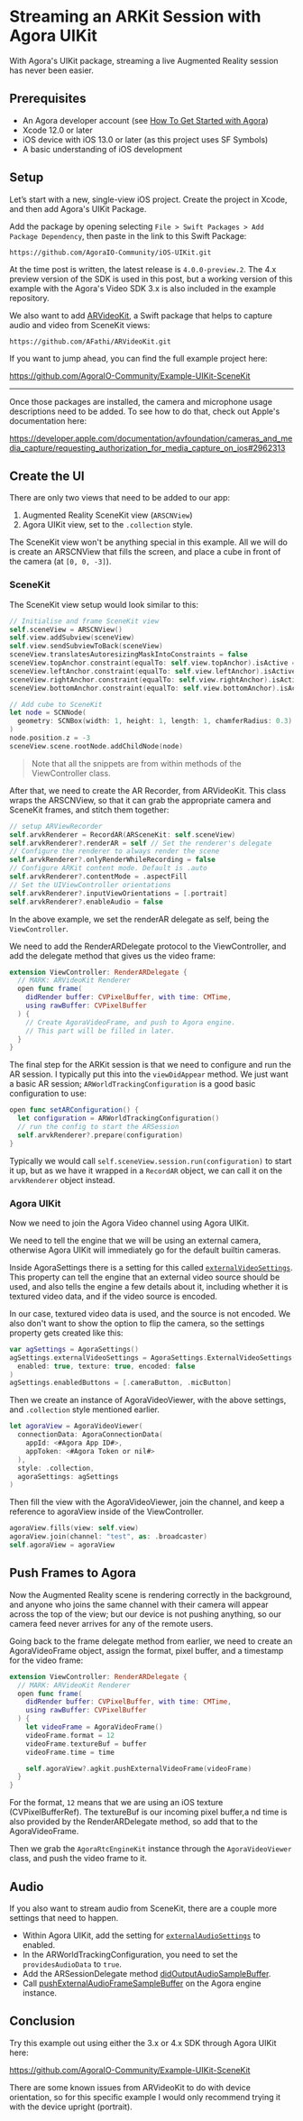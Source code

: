 # Streaming an ARKit Session with Agora UIKit

With Agora's UIKit package, streaming a live Augmented Reality session has never been easier.

## Prerequisites

- An Agora developer account (see [How To Get Started with Agora](https://www.agora.io/en/blog/how-to-get-started-with-agora?utm_source=medium&utm_medium=blog&utm_campaign=live-streaming-arkit))
- Xcode 12.0 or later
- iOS device with iOS 13.0 or later (as this project uses SF Symbols)
- A basic understanding of iOS development

## Setup

Let’s start with a new, single-view iOS project. Create the project in Xcode, and then add Agora's UIKit Package.

Add the package by opening selecting `File > Swift Packages > Add Package Dependency`, then paste in the link to this Swift Package:

```
https://github.com/AgoraIO-Community/iOS-UIKit.git
```

At the time post is written, the latest release is `4.0.0-preview.2`. The 4.x preview version of the SDK is used in this post, but a working version of this example with the Agora's Video SDK 3.x is also included in the example repository.

We also want to add [ARVideoKit](https://github.com/AFathi/ARVideoKit), a Swift package that helps to capture audio and video from SceneKit views:

```
https://github.com/AFathi/ARVideoKit.git
```

If you want to jump ahead, you can find the full example project here:

https://github.com/AgoraIO-Community/Example-UIKit-SceneKit

---

Once those packages are installed, the camera and microphone usage descriptions need to be added. To see how to do that, check out Apple's documentation here:

https://developer.apple.com/documentation/avfoundation/cameras_and_media_capture/requesting_authorization_for_media_capture_on_ios#2962313

## Create the UI

There are only two views that need to be added to our app:

1. Augmented Reality SceneKit view (`ARSCNView`)
2. Agora UIKit view, set to the `.collection` style.

The SceneKit view won't be anything special in this example. All we will do is create an ARSCNView that fills the screen, and place a cube in front of the camera (at `[0, 0, -3]`).

### SceneKit

The SceneKit view setup would look similar to this:

```swift
// Initialise and frame SceneKit view
self.sceneView = ARSCNView()
self.view.addSubview(sceneView)
self.view.sendSubviewToBack(sceneView)
sceneView.translatesAutoresizingMaskIntoConstraints = false
sceneView.topAnchor.constraint(equalTo: self.view.topAnchor).isActive = true
sceneView.leftAnchor.constraint(equalTo: self.view.leftAnchor).isActive = true
sceneView.rightAnchor.constraint(equalTo: self.view.rightAnchor).isActive = true
sceneView.bottomAnchor.constraint(equalTo: self.view.bottomAnchor).isActive = true

// Add cube to SceneKit
let node = SCNNode(
  geometry: SCNBox(width: 1, height: 1, length: 1, chamferRadius: 0.3)
)
node.position.z = -3
sceneView.scene.rootNode.addChildNode(node)
```

> Note that all the snippets are from within methods of the ViewController class.

After that, we need to create the AR Recorder, from ARVideoKit. This class wraps the ARSCNView, so that it can grab the appropriate camera and SceneKit frames, and stitch them together:

```swift
// setup ARViewRecorder
self.arvkRenderer = RecordAR(ARSceneKit: self.sceneView)
self.arvkRenderer?.renderAR = self // Set the renderer's delegate
// Configure the renderer to always render the scene
self.arvkRenderer?.onlyRenderWhileRecording = false
// Configure ARKit content mode. Default is .auto
self.arvkRenderer?.contentMode = .aspectFill
// Set the UIViewController orientations
self.arvkRenderer?.inputViewOrientations = [.portrait]
self.arvkRenderer?.enableAudio = false

```

In the above example, we set the renderAR delegate as self, being the `ViewController`.

We need to add the RenderARDelegate protocol to the ViewController, and add the delegate method that gives us the video frame:

```swift
extension ViewController: RenderARDelegate {
  // MARK: ARVideoKit Renderer
  open func frame(
    didRender buffer: CVPixelBuffer, with time: CMTime,
    using rawBuffer: CVPixelBuffer
  ) {
    // Create AgoraVideoFrame, and push to Agora engine.
    // This part will be filled in later.
  }
}
```

The final step for the ARKit session is that we need to configure and run the AR session. I typically put this into the `viewDidAppear` method. We just want a basic AR session; `ARWorldTrackingConfiguration` is a good basic configuration to use:

```swift
open func setARConfiguration() {
  let configuration = ARWorldTrackingConfiguration()
  // run the config to start the ARSession
  self.arvkRenderer?.prepare(configuration)
}
```

Typically we would call `self.sceneView.session.run(configuration)` to start it up, but as we have it wrapped in a `RecordAR` object, we can call it on the `arvkRenderer` object instead.

### Agora UIKit

Now we need to join the Agora Video channel using Agora UIKit.

We need to tell the engine that we will be using an external camera, otherwise Agora UIKit will immediately go for the default builtin cameras.

Inside AgoraSettings there is a setting for this called [`externalVideoSettings`](https://github.com/AgoraIO-Community/iOS-UIKit/blob/2f147953b3cbe0016b8ca0bbd955029daf192fc6/Sources/Agora-UIKit/AgoraSettings.swift#L97). This property can tell the engine that an external video source should be used, and also tells the engine a few details about it, including whether it is textured video data, and if the video source is encoded.

In our case, textured video data is used, and the source is not encoded. We also don't want to show the option to flip the camera, so the settings property gets created like this:

```swift
var agSettings = AgoraSettings()
agSettings.externalVideoSettings = AgoraSettings.ExternalVideoSettings(
  enabled: true, texture: true, encoded: false
)
agSettings.enabledButtons = [.cameraButton, .micButton]
```

Then we create an instance of AgoraVideoViewer, with the above settings, and `.collection` style mentioned earlier.

```swift
let agoraView = AgoraVideoViewer(
  connectionData: AgoraConnectionData(
    appId: <#Agora App ID#>,
    appToken: <#Agora Token or nil#>
  ),
  style: .collection,
  agoraSettings: agSettings
)
```

Then fill the view with the AgoraVideoViewer, join the channel, and keep a reference to agoraView inside of the ViewController.

```swift
agoraView.fills(view: self.view)
agoraView.join(channel: "test", as: .broadcaster)
self.agoraView = agoraView
```

## Push Frames to Agora

Now the Augmented Reality scene is rendering correctly in the background, and anyone who joins the same channel with their camera will appear across the top of the view; but our device is not pushing anything, so our camera feed never arrives for any of the remote users.

Going back to the frame delegate method from earlier, we need to create an AgoraVideoFrame object, assign the format, pixel buffer, and a timestamp for the video frame:

```swift
extension ViewController: RenderARDelegate {
  // MARK: ARVideoKit Renderer
  open func frame(
    didRender buffer: CVPixelBuffer, with time: CMTime,
    using rawBuffer: CVPixelBuffer
  ) {
    let videoFrame = AgoraVideoFrame()
    videoFrame.format = 12
    videoFrame.textureBuf = buffer
    videoFrame.time = time

    self.agoraView?.agkit.pushExternalVideoFrame(videoFrame)
  }
}
```

For the format, `12` means that we are using an iOS texture (CVPixelBufferRef). The textureBuf is our incoming pixel buffer,a nd time is also provided by the RenderARDelegate method, so add that to the AgoraVideoFrame.

Then we grab the `AgoraRtcEngineKit` instance through the `AgoraVideoViewer` class, and push the video frame to it.

## Audio

If you also want to stream audio from SceneKit, there are a couple more settings that need to happen.

- Within Agora UIKit, add the setting for [`externalAudioSettings`](https://github.com/AgoraIO-Community/iOS-UIKit/blob/2f147953b3cbe0016b8ca0bbd955029daf192fc6/Sources/Agora-UIKit/AgoraSettings.swift#L133) to enabled.
- In the ARWorldTrackingConfiguration, you need to set the `providesAudioData` to `true`.
- Add the ARSessionDelegate method [didOutputAudioSampleBuffer](https://developer.apple.com/documentation/arkit/arsessionobserver/2923544-session).
- Call [pushExternalAudioFrameSampleBuffer](https://docs.agora.io/en/All/API%20Reference/oc/Classes/AgoraRtcEngineKit.html#//api/name/pushExternalAudioFrameSampleBuffer:) on the Agora engine instance.

## Conclusion

Try this example out using either the 3.x or 4.x SDK through Agora UIKit here:

https://github.com/AgoraIO-Community/Example-UIKit-SceneKit

There are some known issues from ARVideoKit to do with device orientation, so for this specific example I would only recommend trying it with the device upright (portrait).

